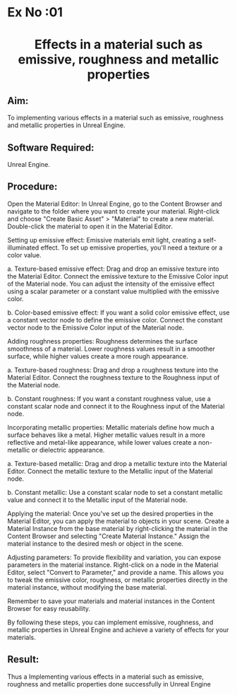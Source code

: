 # Ex No :01

# <p align="center">  Effects in a material such as emissive, roughness and metallic properties</p>

## Aim:
To implementing various effects in a material such as emissive, roughness and metallic properties in Unreal Engine.

## Software Required:
Unreal Engine.

## Procedure:
Open the Material Editor: In Unreal Engine, go to the Content Browser and navigate to the folder where you want to create your material. Right-click and choose "Create Basic Asset" > "Material" to create a new material. Double-click the material to open it in the Material Editor.

Setting up emissive effect: Emissive materials emit light, creating a self-illuminated effect. To set up emissive properties, you'll need a texture or a color value.

a. Texture-based emissive effect: Drag and drop an emissive texture into the Material Editor. Connect the emissive texture to the Emissive Color input of the Material node. You can adjust the intensity of the emissive effect using a scalar parameter or a constant value multiplied with the emissive color.

b. Color-based emissive effect: If you want a solid color emissive effect, use a constant vector node to define the emissive color. Connect the constant vector node to the Emissive Color input of the Material node.

Adding roughness properties: Roughness determines the surface smoothness of a material. Lower roughness values result in a smoother surface, while higher values create a more rough appearance.

a. Texture-based roughness: Drag and drop a roughness texture into the Material Editor. Connect the roughness texture to the Roughness input of the Material node.

b. Constant roughness: If you want a constant roughness value, use a constant scalar node and connect it to the Roughness input of the Material node.

Incorporating metallic properties: Metallic materials define how much a surface behaves like a metal. Higher metallic values result in a more reflective and metal-like appearance, while lower values create a non-metallic or dielectric appearance.

a. Texture-based metallic: Drag and drop a metallic texture into the Material Editor. Connect the metallic texture to the Metallic input of the Material node.

b. Constant metallic: Use a constant scalar node to set a constant metallic value and connect it to the Metallic input of the Material node.

Applying the material: Once you've set up the desired properties in the Material Editor, you can apply the material to objects in your scene. Create a Material Instance from the base material by right-clicking the material in the Content Browser and selecting "Create Material Instance." Assign the material instance to the desired mesh or object in the scene.

Adjusting parameters: To provide flexibility and variation, you can expose parameters in the material instance. Right-click on a node in the Material Editor, select "Convert to Parameter," and provide a name. This allows you to tweak the emissive color, roughness, or metallic properties directly in the material instance, without modifying the base material.

Remember to save your materials and material instances in the Content Browser for easy reusability.

By following these steps, you can implement emissive, roughness, and metallic properties in Unreal Engine and achieve a variety of effects for your materials.

## Result:

Thus a Implementing various effects in a material such as emissive, roughness and metallic properties done successfully in Unreal Engine





